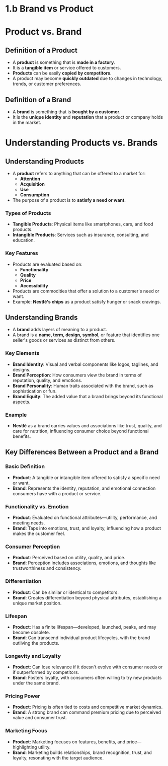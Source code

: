 # 1.b Brand vs Product

# Product vs. Brand

## Definition of a Product
- A **product** is something that is **made in a factory**.
- It is a **tangible item** or service offered to customers.
- **Products** can be easily **copied by competitors**.
- A product may become **quickly outdated** due to changes in technology, trends, or customer preferences.

## Definition of a Brand
- A **brand** is something that is **bought by a customer**.
- It is the **unique identity** and **reputation** that a product or company holds in the market.

# Understanding Products vs. Brands

## Understanding Products

- A **product** refers to anything that can be offered to a market for:
  - **Attention**
  - **Acquisition**
  - **Use**
  - **Consumption**
- The purpose of a product is to **satisfy a need or want**.

### Types of Products
- **Tangible Products**: Physical items like smartphones, cars, and food products.
- **Intangible Products**: Services such as insurance, consulting, and education.

### Key Features
- Products are evaluated based on:
  - **Functionality**
  - **Quality**
  - **Price**
  - **Accessibility**
- Products are commodities that offer a solution to a customer's need or want.
- Example: **Nestlé's chips** as a product satisfy hunger or snack cravings.

## Understanding Brands

- A **brand** adds layers of meaning to a product.
- A brand is a **name, term, design, symbol**, or feature that identifies one seller's goods or services as distinct from others.

### Key Elements
- **Brand Identity**: Visual and verbal components like logos, taglines, and designs.
- **Brand Perception**: How consumers view the brand in terms of reputation, quality, and emotions.
- **Brand Personality**: Human traits associated with the brand, such as sophistication or fun.
- **Brand Equity**: The added value that a brand brings beyond its functional aspects.

### Example
- **Nestlé** as a brand carries values and associations like trust, quality, and care for nutrition, influencing consumer choice beyond functional benefits.

## Key Differences Between a Product and a Brand

### Basic Definition
- **Product**: A tangible or intangible item offered to satisfy a specific need or want.
- **Brand**: Represents the identity, reputation, and emotional connection consumers have with a product or service.

### Functionality vs. Emotion
- **Product**: Evaluated on functional attributes—utility, performance, and meeting needs.
- **Brand**: Taps into emotions, trust, and loyalty, influencing how a product makes the customer feel.

### Consumer Perception
- **Product**: Perceived based on utility, quality, and price.
- **Brand**: Perception includes associations, emotions, and thoughts like trustworthiness and consistency.

### Differentiation
- **Product**: Can be similar or identical to competitors.
- **Brand**: Creates differentiation beyond physical attributes, establishing a unique market position.

### Lifespan
- **Product**: Has a finite lifespan—developed, launched, peaks, and may become obsolete.
- **Brand**: Can transcend individual product lifecycles, with the brand outliving the products.

### Longevity and Loyalty
- **Product**: Can lose relevance if it doesn't evolve with consumer needs or if outperformed by competitors.
- **Brand**: Fosters loyalty, with consumers often willing to try new products under the same brand.

### Pricing Power
- **Product**: Pricing is often tied to costs and competitive market dynamics.
- **Brand**: A strong brand can command premium pricing due to perceived value and consumer trust.

### Marketing Focus
- **Product**: Marketing focuses on features, benefits, and price—highlighting utility.
- **Brand**: Marketing builds relationships, brand recognition, trust, and loyalty, resonating with the target audience.
